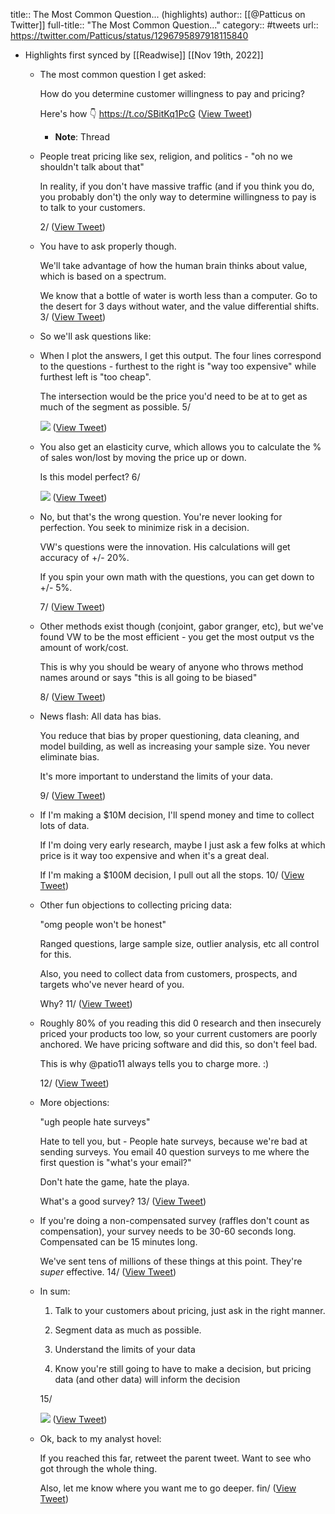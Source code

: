 title:: The Most Common Question... (highlights)
author:: [[@Patticus on Twitter]]
full-title:: "The Most Common Question..."
category:: #tweets
url:: https://twitter.com/Patticus/status/1296795897918115840

- Highlights first synced by [[Readwise]] [[Nov 19th, 2022]]
	- The most common question I get asked: 
	  
	  How do you determine customer willingness to pay and pricing? 
	  
	  Here's how 👇 https://t.co/SBitKq1PcG ([View Tweet](https://twitter.com/Patticus/status/1296795881572892675))
		- **Note**: Thread
	- People treat pricing like sex, religion, and politics - "oh no we shouldn't talk about that"
	  
	  In reality, if you don't have massive traffic (and if you think you do, you probably don't) the only way to determine willingness to pay is to talk to your customers. 
	  
	  2/ ([View Tweet](https://twitter.com/Patticus/status/1296795883149852672))
	- You have to ask properly though. 
	  
	  We'll take advantage of how the human brain thinks about value, which is based on a spectrum. 
	  
	  We know that a bottle of water is worth less than a computer. Go to the desert for 3 days without water, and the value differential shifts. 3/ ([View Tweet](https://twitter.com/Patticus/status/1296795884072689665))
	- So we'll ask questions like:
	- When I plot the answers, I get this output. The four lines correspond to the questions - furthest to the right is "way too expensive" while furthest left is "too cheap". 
	  
	  The intersection would be the price you'd need to be at to get as much of the segment as possible. 5/ 
	  
	  ![](https://pbs.twimg.com/media/Ef8kjgUXsAIZQOP.jpg) ([View Tweet](https://twitter.com/Patticus/status/1296795886333329408))
	- You also get an elasticity curve, which allows you to calculate the % of sales won/lost by moving the price up or down. 
	  
	  Is this model perfect? 6/ 
	  
	  ![](https://pbs.twimg.com/media/Ef8klsJXgAAGfbA.jpg) ([View Tweet](https://twitter.com/Patticus/status/1296795887683993600))
	- No, but that's the wrong question. You're never looking for perfection. You seek to minimize risk in a decision. 
	  
	  VW's questions were the innovation. His calculations will get accuracy of +/- 20%. 
	  
	  If you spin your own math with the questions, you can get down to +/- 5%. 
	  
	  7/ ([View Tweet](https://twitter.com/Patticus/status/1296795888984240129))
	- Other methods exist though (conjoint, gabor granger, etc), but we've found VW to be the most efficient - you get the most output vs the amount of work/cost. 
	  
	  This is why you should be weary of anyone who throws method names around or says "this is all going to be biased" 
	  
	  8/ ([View Tweet](https://twitter.com/Patticus/status/1296795889894395904))
	- News flash: All data has bias. 
	  
	  You reduce that bias by proper questioning, data cleaning, and model building, as well as increasing your sample size. You never eliminate bias. 
	  
	  It's more important to understand the limits of your data. 
	  
	  9/ ([View Tweet](https://twitter.com/Patticus/status/1296795890766708740))
	- If I'm making a $10M decision, I'll spend money and time to collect lots of data. 
	  
	  If I'm doing very early research, maybe I just ask a few folks at which price is it way too expensive and when it's a great deal. 
	  
	  If I'm making a $100M decision, I pull out all the stops. 10/ ([View Tweet](https://twitter.com/Patticus/status/1296795891668574208))
	- Other fun objections to collecting pricing data: 
	  
	  "omg people won't be honest"
	  
	  Ranged questions, large sample size, outlier analysis, etc all control for this. 
	  
	  Also, you need to collect data from customers, prospects, and targets who've never heard of you. 
	  
	  Why? 11/ ([View Tweet](https://twitter.com/Patticus/status/1296795892557713408))
	- Roughly 80% of you reading this did 0 research and then insecurely priced your products too low, so your current customers are poorly anchored. We have pricing software and did this, so don't feel bad.
	  
	  This is why @patio11 always tells you to charge more. :) 
	  
	  12/ ([View Tweet](https://twitter.com/Patticus/status/1296795893425897476))
	- More objections: 
	  
	  "ugh people hate surveys" 
	  
	  Hate to tell you, but - People hate surveys, because we're bad at sending surveys. You email 40 question surveys to me where the first question is "what's your email?"
	  
	  Don't hate the game, hate the playa. 
	  
	  What's a good survey? 13/ ([View Tweet](https://twitter.com/Patticus/status/1296795894290014208))
	- If you're doing a non-compensated survey (raffles don't count as compensation), your survey needs to be 30-60 seconds long. Compensated can be 15 minutes long. 
	  
	  We've sent tens of millions of these things at this point. They're *super* effective. 14/ ([View Tweet](https://twitter.com/Patticus/status/1296795895296491521))
	- In sum: 
	  
	  1. Talk to your customers about pricing, just ask in the right manner. 
	  
	  2. Segment data as much as possible. 
	  
	  3. Understand the limits of your data
	  
	  4. Know you're still going to have to make a decision, but pricing data (and other data) will inform the decision
	  
	   15/ 
	  
	  ![](https://pbs.twimg.com/media/Ef8kuc4XgAEaGzS.jpg) ([View Tweet](https://twitter.com/Patticus/status/1296795896265531395))
	- Ok, back to my analyst hovel: 
	  
	  If you reached this far, retweet the parent tweet. Want to see who got through the whole thing. 
	  
	  Also, let me know where you want me to go deeper. fin/ ([View Tweet](https://twitter.com/Patticus/status/1296795897918115840))